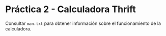 # Práctica 2 - Calculadora Thrift

Consultar `man.txt` para obtener información sobre el funcionamiento de la calculadora.
